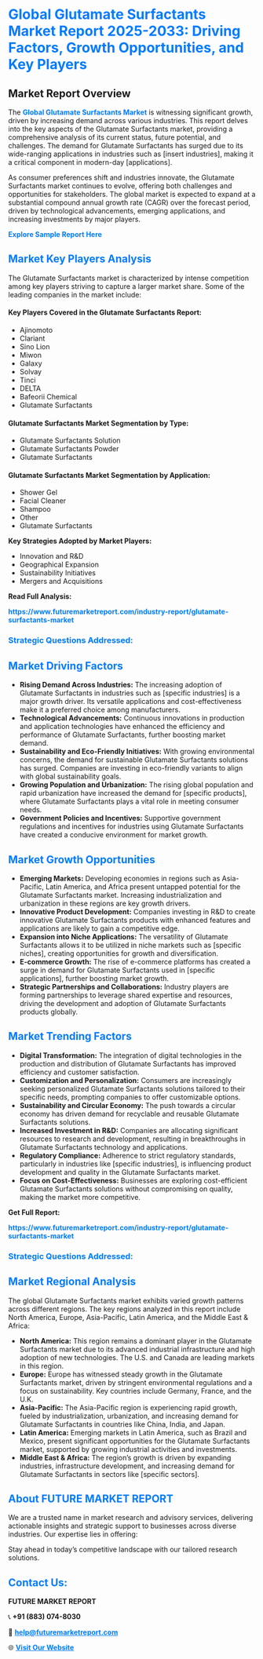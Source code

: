 <h1 style="color: #007BFF;">Global Glutamate Surfactants Market Report 2025-2033: Driving Factors, Growth Opportunities, and Key Players</h1>

<section id="overview">
<h2>Market Report Overview</h2>
<p>The <a href="https://www.futuremarketreport.com/industry-report/glutamate-surfactants-market" style="color: #007BFF; text-decoration: none;"><strong>Global Glutamate Surfactants Market</strong></a> is witnessing significant growth, driven by increasing demand across various industries. This report delves into the key aspects of the Glutamate Surfactants market, providing a comprehensive analysis of its current status, future potential, and challenges. The demand for Glutamate Surfactants has surged due to its wide-ranging applications in industries such as [insert industries], making it a critical component in modern-day [applications].</p>
<p>As consumer preferences shift and industries innovate, the Glutamate Surfactants market continues to evolve, offering both challenges and opportunities for stakeholders. The global market is expected to expand at a substantial compound annual growth rate (CAGR) over the forecast period, driven by technological advancements, emerging applications, and increasing investments by major players.</p>
</section>

<section id="overview">
<p><a href="https://www.futuremarketreport.com/request-sample/reportId=98597" style="color: #007BFF; text-decoration: none;"><strong>Explore Sample Report Here</strong></a></p>
</section>

<section id="key-players">
<h2 style="color: #007BFF;">Market Key Players Analysis</h2>
<p>The Glutamate Surfactants market is characterized by intense competition among key players striving to capture a larger market share. Some of the leading companies in the market include:</p>
<h4>Key Players Covered in the Glutamate Surfactants Report:</h4>
<ul><li>Ajinomoto</li><li>Clariant</li><li>Sino Lion</li><li>Miwon</li><li>Galaxy</li><li>Solvay</li><li>Tinci</li><li>DELTA</li><li>Bafeorii Chemical</li><li>Glutamate Surfactants</li></ul>
<h4>Glutamate Surfactants Market Segmentation by Type:</h4>
<ul><li>Glutamate Surfactants Solution</li><li>Glutamate Surfactants Powder</li><li>Glutamate Surfactants</li></ul>

<h4>Glutamate Surfactants Market Segmentation by Application:</h4>
<ul><li>Shower Gel</li><li>Facial Cleaner</li><li>Shampoo</li><li>Other</li><li>Glutamate Surfactants</li></ul>
<p><strong>Key Strategies Adopted by Market Players:</strong></p>
<ul>
<li>Innovation and R&D</li>
<li>Geographical Expansion</li>
<li>Sustainability Initiatives</li>
<li>Mergers and Acquisitions</li>
</ul>
</section>

<section>
<p><strong>Read Full Analysis: </strong></p><a href="https://www.futuremarketreport.com/industry-report/glutamate-surfactants-market" style="color: #007BFF; text-decoration: none;"><strong>https://www.futuremarketreport.com/industry-report/glutamate-surfactants-market</strong></a>
<h3 style="color: #007BFF;">Strategic Questions Addressed:</h3>
</section>

<section id="driving-factors">
<h2 style="color: #007BFF;">Market Driving Factors</h2>
<ul>
<li><strong>Rising Demand Across Industries:</strong> The increasing adoption of Glutamate Surfactants in industries such as [specific industries] is a major growth driver. Its versatile applications and cost-effectiveness make it a preferred choice among manufacturers.</li>
<li><strong>Technological Advancements:</strong> Continuous innovations in production and application technologies have enhanced the efficiency and performance of Glutamate Surfactants, further boosting market demand.</li>
<li><strong>Sustainability and Eco-Friendly Initiatives:</strong> With growing environmental concerns, the demand for sustainable Glutamate Surfactants solutions has surged. Companies are investing in eco-friendly variants to align with global sustainability goals.</li>
<li><strong>Growing Population and Urbanization:</strong> The rising global population and rapid urbanization have increased the demand for [specific products], where Glutamate Surfactants plays a vital role in meeting consumer needs.</li>
<li><strong>Government Policies and Incentives:</strong> Supportive government regulations and incentives for industries using Glutamate Surfactants have created a conducive environment for market growth.</li>
</ul>
</section>

<section id="growth-opportunities">
<h2 style="color: #007BFF;">Market Growth Opportunities</h2>
<ul>
<li><strong>Emerging Markets:</strong> Developing economies in regions such as Asia-Pacific, Latin America, and Africa present untapped potential for the Glutamate Surfactants market. Increasing industrialization and urbanization in these regions are key growth drivers.</li>
<li><strong>Innovative Product Development:</strong> Companies investing in R&D to create innovative Glutamate Surfactants products with enhanced features and applications are likely to gain a competitive edge.</li>
<li><strong>Expansion into Niche Applications:</strong> The versatility of Glutamate Surfactants allows it to be utilized in niche markets such as [specific niches], creating opportunities for growth and diversification.</li>
<li><strong>E-commerce Growth:</strong> The rise of e-commerce platforms has created a surge in demand for Glutamate Surfactants used in [specific applications], further boosting market growth.</li>
<li><strong>Strategic Partnerships and Collaborations:</strong> Industry players are forming partnerships to leverage shared expertise and resources, driving the development and adoption of Glutamate Surfactants products globally.</li>
</ul>
</section>

<section id="trending-factors">
<h2 style="color: #007BFF;">Market Trending Factors</h2>
<ul>
<li><strong>Digital Transformation:</strong> The integration of digital technologies in the production and distribution of Glutamate Surfactants has improved efficiency and customer satisfaction.</li>
<li><strong>Customization and Personalization:</strong> Consumers are increasingly seeking personalized Glutamate Surfactants solutions tailored to their specific needs, prompting companies to offer customizable options.</li>
<li><strong>Sustainability and Circular Economy:</strong> The push towards a circular economy has driven demand for recyclable and reusable Glutamate Surfactants solutions.</li>
<li><strong>Increased Investment in R&D:</strong> Companies are allocating significant resources to research and development, resulting in breakthroughs in Glutamate Surfactants technology and applications.</li>
<li><strong>Regulatory Compliance:</strong> Adherence to strict regulatory standards, particularly in industries like [specific industries], is influencing product development and quality in the Glutamate Surfactants market.</li>
<li><strong>Focus on Cost-Effectiveness:</strong> Businesses are exploring cost-efficient Glutamate Surfactants solutions without compromising on quality, making the market more competitive.</li>
</ul>
</section>

<section>
<p><strong>Get Full Report: </strong></p><a href="https://www.futuremarketreport.com/industry-report/glutamate-surfactants-market" style="color: #007BFF; text-decoration: none;"><strong>https://www.futuremarketreport.com/industry-report/glutamate-surfactants-market</strong></a>
<h3 style="color: #007BFF;">Strategic Questions Addressed:</h3>
</section>


<section id="regional-analysis">
<h2 style="color: #007BFF;">Market Regional Analysis</h2>
<p>The global Glutamate Surfactants market exhibits varied growth patterns across different regions. The key regions analyzed in this report include North America, Europe, Asia-Pacific, Latin America, and the Middle East & Africa:</p>
<ul>
<li><strong>North America:</strong> This region remains a dominant player in the Glutamate Surfactants market due to its advanced industrial infrastructure and high adoption of new technologies. The U.S. and Canada are leading markets in this region.</li>
<li><strong>Europe:</strong> Europe has witnessed steady growth in the Glutamate Surfactants market, driven by stringent environmental regulations and a focus on sustainability. Key countries include Germany, France, and the U.K.</li>
<li><strong>Asia-Pacific:</strong> The Asia-Pacific region is experiencing rapid growth, fueled by industrialization, urbanization, and increasing demand for Glutamate Surfactants in countries like China, India, and Japan.</li>
<li><strong>Latin America:</strong> Emerging markets in Latin America, such as Brazil and Mexico, present significant opportunities for the Glutamate Surfactants market, supported by growing industrial activities and investments.</li>
<li><strong>Middle East & Africa:</strong> The region’s growth is driven by expanding industries, infrastructure development, and increasing demand for Glutamate Surfactants in sectors like [specific sectors].</li>
</ul>
</section>

<footer>
<h2 style="color: #007BFF;">About FUTURE MARKET REPORT</h2>
<p>We are a trusted name in market research and advisory services, delivering actionable insights and strategic support to businesses across diverse industries. Our expertise lies in offering:</p>

<p>Stay ahead in today’s competitive landscape with our tailored research solutions.</p>

<h2 style="color: #007BFF;">Contact Us:</h2>
<p><strong>FUTURE MARKET REPORT</strong></p>
<p>📞 <strong>+91 (883) 074-8030</strong></p>
<p>📧 <strong><a href="mailto:help@futuremarketreport.com" style="color: #007BFF;">help@futuremarketreport.com</a></strong></p>
<p>🌐 <strong><a href="https://www.futuremarketreport.com/" style="color: #007BFF;">Visit Our Website</a></strong></p>
</footer>